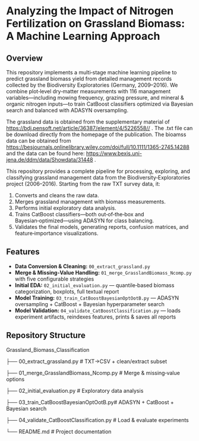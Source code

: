 # Analyzing the Impact of Nitrogen Fertilization on Grassland Biomass: A Machine Learning Approach

## Overview

This repository implements a multi‑stage machine learning pipeline to predict grassland biomass yield from detailed management records collected by the Biodiversity Exploratories (Germany, 2009–2016). We combine plot‑level dry‐matter measurements with 116 management variables—including mowing frequency, grazing pressure, and mineral & organic nitrogen inputs—to train CatBoost classifiers optimized via Bayesian search and balanced with ADASYN oversampling.

The grassland data is obtained from the supplementary material of https://bdj.pensoft.net/article/36387/element/4/5226558// . The .txt file can be download directly from the homepage of the publication.
The bioamss data can be obtained from https://besjournals.onlinelibrary.wiley.com/doi/full/10.1111/1365-2745.14288 and the data can be found here: https://www.bexis.uni-jena.de/ddm/data/Showdata/31448 .

This repository provides a complete pipeline for processing, exploring, and classifying grassland management data from the Biodiversity‑Exploratories project (2006–2016). Starting from the raw TXT survey data, it:
1. Converts and cleans the raw data.  
2. Merges grassland management with biomass measurements.  
3. Performs initial exploratory data analysis.  
4. Trains CatBoost classifiers—both out‑of‑the‑box and Bayesian‑optimized—using ADASYN for class balancing.  
5. Validates the final models, generating reports, confusion matrices, and feature‑importance visualizations.  

## Features
- **Data Conversion & Cleaning:** `00_extract_grassland.py`  
- **Merge & Missing‑Value Handling:** `01_merge_GrasslandBiomass_Ncomp.py` with five configurable strategies  
- **Initial EDA:** `02_initial_evaluation.py` — quantile‑based biomass categorization, boxplots, full textual report  
- **Model Training:** `03_train_CatBoostBayesianOptOotB.py` — ADASYN oversampling + CatBoost + Bayesian hyperparameter search  
- **Model Validation:** `04_validate_CatBoostClassification.py` — loads experiment artifacts, reindexes features, prints & saves all reports  

## Repository Structure
 Grassland_Biomass_Classification

├── 00_extract_grassland.py # TXT→CSV + clean/extract subset

├── 01_merge_GrasslandBiomass_Ncomp.py # Merge & missing‑value options

├── 02_initial_evaluation.py # Exploratory data analysis

├── 03_train_CatBoostBayesianOptOotB.py# ADASYN + CatBoost + Bayesian search

├── 04_validate_CatBoostClassification.py # Load & evaluate experiments

└── README.md # Project documentation
